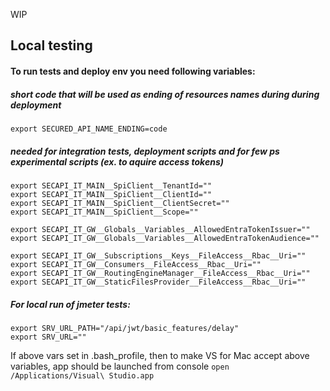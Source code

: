 WIP

## Local testing

#### To run tests and deploy env you need following variables:
##### short code that will be used as ending of resources names during during deployment 
```
export SECURED_API_NAME_ENDING=code
```

##### needed for integration tests, deployment scripts and for few ps experimental scripts (ex. to aquire access tokens)
```
export SECAPI_IT_MAIN__SpiClient__TenantId=""
export SECAPI_IT_MAIN__SpiClient__ClientId=""
export SECAPI_IT_MAIN__SpiClient__ClientSecret=""
export SECAPI_IT_MAIN__SpiClient__Scope=""

export SECAPI_IT_GW__Globals__Variables__AllowedEntraTokenIssuer=""
export SECAPI_IT_GW__Globals__Variables__AllowedEntraTokenAudience=""

export SECAPI_IT_GW__Subscriptions__Keys__FileAccess__Rbac__Uri=""
export SECAPI_IT_GW__Consumers__FileAccess__Rbac__Uri=""
export SECAPI_IT_GW__RoutingEngineManager__FileAccess__Rbac__Uri=""
export SECAPI_IT_GW__StaticFilesProvider__FileAccess__Rbac__Uri=""

```

##### For local run of jmeter tests:
```
export SRV_URL_PATH="/api/jwt/basic_features/delay"
export SRV_URL=""
```

If above vars set in .bash_profile, then to make VS for Mac accept above variables, app should be launched from console
``` open /Applications/Visual\ Studio.app ```
